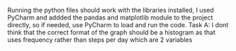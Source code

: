 Running the python files should work with the libraries installed, I used PyCharm and addded the pandas and matplotlib module to the project directly, so if needed, use PyCharm to load and run the code.
Task A: I dont think that the correct format of the graph should be a histogram as that uses frequency rather than steps per day which are 2 variables
